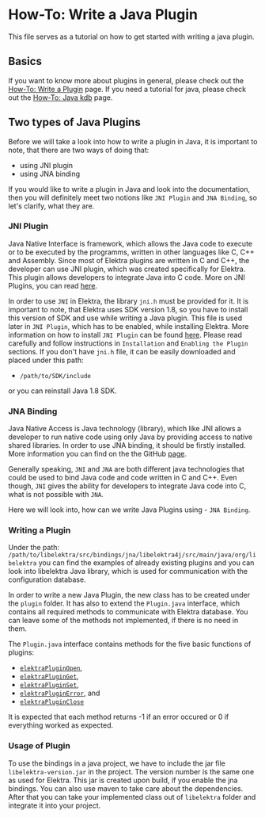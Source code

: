 # How-To: Write a Java Plugin

This file serves as a tutorial on how to get started with writing a java plugin.

## Basics

If you want to know more about plugins in general, please check out the [How-To: Write a Plugin](/doc/tutorials/plugins.md) page.
If you need a tutorial for java, please check out the [How-To: Java kdb](/doc/tutorials/java-kdb.md) page.

## Two types of Java Plugins

Before we will take a look into how to write a plugin in Java, it is important to note, that there are two ways of doing that:

- using JNI plugin
- using JNA binding

If you would like to write a plugin in Java and look into the documentation, then you will definitely meet two notions like `JNI Plugin` and `JNA Binding`, so let's clarify, what they are.

### JNI Plugin

Java Native Interface is framework, which allows the Java code to execute or to be executed by the programms, written in other languages like C, C++ and Assembly. Since most of Elektra plugins are written in C and C++, the developer can use JNI plugin, which was created specifically for Elektra. This plugin allows developers to integrate Java into C code. More on JNI Plugins, you can read [here](/src/plugins/jni/README.md).

In order to use `JNI` in Elektra, the library `jni.h` must be provided for it. It is important to note, that Elektra uses SDK version 1.8, so you have to install this version of SDK and use while writing a Java plugin. This file is used later in `JNI Plugin`, which has to be enabled, while installing Elektra. More information on how to install `JNI Plugin` can be found [here](/src/plugins/jni/README.md). Please read carefully and follow instructions in `Installation` and `Enabling the Plugin` sections. If you don't have `jni.h` file, it can be easily downloaded and placed under this path:

- `/path/to/SDK/include`

or you can reinstall Java 1.8 SDK.

### JNA Binding

Java Native Access is Java technology (library), which like JNI allows a developer to run native code using only Java by providing access to native shared libraries. In order to use JNA binding, it should be firstly installed. More information you can find on the the GitHub [page](https://github.com/java-native-access/jna).

Generally speaking, `JNI` and `JNA` are both different java technologies that could be used to bind Java code and code written in C and C++. Even though, `JNI` gives the ability for developers to integrate Java code into C, what is not possible with `JNA`.

Here we will look into, how can we write Java Plugins using - `JNA Binding`.

### Writing a Plugin

Under the path: `/path/to/libelektra/src/bindings/jna/libelektra4j/src/main/java/org/libelektra` you can find the examples of already existing plugins and you can look into libelektra Java library, which is used for communication with the configuration database.

In order to write a new Java Plugin, the new class has to be created under the `plugin` folder. It has also to extend the `Plugin.java` interface, which contains all required methods to communicate with Elektra database. You can leave some of the methods not implemented, if there is no need in them.

The `Plugin.java` interface contains methods for the five basic functions of plugins:

- [`elektraPluginOpen`](https://doc.libelektra.org/api/current/html/group__plugin.html#ga23c2eb3584e38a4d494eb8f91e5e3d8d),
- [`elektraPluginGet`](https://doc.libelektra.org/api/current/html/group__plugin.html#gacb69f3441c6d84241b4362f958fbe313),
- [`elektraPluginSet`](https://doc.libelektra.org/api/current/html/group__plugin.html#gae65781a1deb34efc79c8cb9d9174842c),
- [`elektraPluginError`](https://doc.libelektra.org/api/current/html/group__plugin.html#gad74b35f558ac7c3262f6069c5c47dc79), and
- [`elektraPluginClose`](https://doc.libelektra.org/api/current/html/group__plugin.html#ga1236aefe5b2baf8b7bf636ba5aa9ea29)

It is expected that each method returns -1 if an error occured or 0 if everything worked as expected.

### Usage of Plugin

To use the bindings in a java project, we have to include the jar file `libelektra-version.jar` in the project. The version number is the same one as used for Elektra. This jar is created upon build, if you enable the jna bindings. You can also use maven to take care about the dependencies. After that you can take your implemented class out of `libelektra` folder and integrate it into your project.
